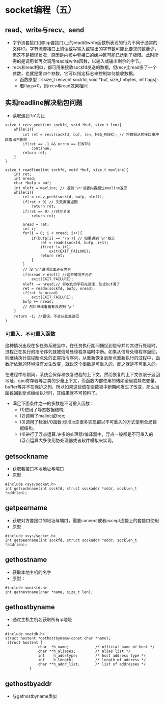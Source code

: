 # socket编程（五）
## read、write与recv、send
- 字节流套接口(如tcp套接口)上的read和write函数所表现的行为不同于通常的文件IO。字节流套接口上的读或写输入或输出的字节数可能比要求的数量少，但这不是错误状况，原因是内核中套接口的缓冲区可能已达到了极限。此时所需的是调用者再次调用read或write函数，以输入或输出剩余的字节。
- recv和read相似，都可用来接收sockfd发送的数据，但recv比read多了一个参数，也就是第四个参数，它可以指定标志来控制如何接收数据。
    - 函数原型：ssize_t recv(int sockfd, void *buf, size_t nbytes, int flags);
    - 若flags=0，则recv与read效果相同

## 实现readline解决粘包问题
- 读取遇到'\n'为止
```
ssize_t recv_peek(int sockfd, void *buf, size_t len){
    while(1){
        int ret = recv(sockfd, buf, len, MSG_PEEK); // 将数据从套接口缓冲区取出不删除
        if(ret == -1 && errno == EINTR)
            continue;
        return ret;
    }
}

ssize_t readline(int sockfd, void *buf, size_t maxline){
    int ret;
    int nread;
    char *bufp = buf;
    int nleft = maxline; // 遇到'\n'或者内容超过maxline返回
    while(1){
        ret = recv_peek(sockfd, bufp, nleft);
        if(ret < 0) // 失败直接返回
            return ret;
        if(ret == 0) //对方关闭
            return ret;
        
        nread = ret;
        int i;
        for(i = 0; i < nread; i++){
            if(bufp[i] == '\n'){ // 如果遇到'\n'取走
                ret = readn(sockfd, bufp, i+1);
                if(ret != i+1)
                    exit(EXIT_FAILURE);
                return ret;
            }
        }
        // 没'\n'说明后面还有内容
        if(nread > nleft) //这种情况不允许
            exit(EXIT_FAILURE);
        nleft -= nread;// 将收到的字符先读走，防止buf满了
        ret = readn(sockfd, bufp, nread);
        if(ret != nread) 
            exit(EXIT_FAILURE);
        bufp += nread;
        // 然后继续看看有没收到'\n'
    }
    return -1; //错误，不会从此处返回
}
```
### 可重入、不可重入函数
这种情况出现在多任务系统当中，在任务执行期间捕捉到信号并对其进行处理时，进程正在执行的指令序列就被信号处理程序临时中断。如果从信号处理程序返回，则继续执行进程断点处的正常指令序列，从重新恢复到断点重新执行的过程中，函数所依赖的环境没有发生改变，就说这个函数是可重入的，反之就是不可重入的。

在进程中断期间，系统会保存和恢复进程的上下文，然而恢复的上下文仅限于返回地址，cpu寄存器等之类的少量上下文，而函数内部使用的诸如全局或静态变量，buffer等并不在保护之列，所以如果这些值在函数被中断期间发生了改变，那么当函数回到断点继续执行时，其结果就不可预料了。
- 满足下面条件之一的多数是不可重入函数：
    - (1)使用了静态数据结构;
    - (2)调用了malloc或free;
    - (3)调用了标准I/O函数;标准io库很多实现都以不可重入的方式使用全局数据结构。 
    - (4)进行了浮点运算.许多的处理器/编译器中，浮点一般都是不可重入的 (浮点运算大多使用协处理器或者软件模拟来实现。

## getsockname
- 获取套接口本地地址与端口
- 原型
```
#include <sys/socket.h>
int getsockname(int sockfd, struct sockaddr *addr, socklen_t *addrlen);
```
## getpeername
- 获取对方套接口的地址与端口，需要connect或者accept连接上的套接口使用
- 原型
```
#include <sys/socket.h>
int getpeername(int sockfd, struct sockaddr *addr, socklen_t *addrlen);
```
## gethostname
- 获取本地主机的名字
- 原型：
```
#include <unistd.h>
int gethostname(char *name, size_t len);
```
## gethostbyname
- 通过主机主机名获取所有ip地址
- 
```
#include <netdb.h>
struct hostent *gethostbyname(const char *name);
 struct hostent {
               char  *h_name;            /* official name of host */
               char **h_aliases;         /* alias list */
               int    h_addrtype;        /* host address type */
               int    h_length;          /* length of address */
               char **h_addr_list;       /* list of addresses */
           }
```
## gethostbyaddr
- 与gethostbyname类似